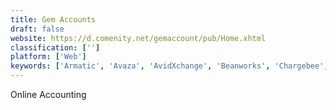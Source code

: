 ```yaml
---
title: Gem Accounts
draft: false 
website: https://d.comenity.net/gemaccount/pub/Home.xhtml
classification: ['']
platform: ['Web']
keywords: ['Armatic', 'Avaza', 'AvidXchange', 'Beanworks', 'Chargebee', 'Ecount ERP', 'Intacct', 'KashFlow', 'NetSuite', 'Odoo', 'QCommission', 'QuickBooks Enterprise', 'QuickBooks Online', 'Sage 50cloud', 'Xero', 'ZarMoney', 'Zenefits', 'Zoho Books', 'fusebill']
---
```

Online Accounting
